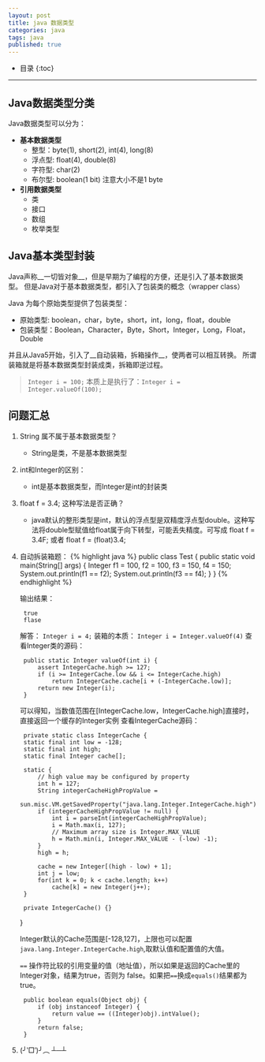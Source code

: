 ```yaml
---
layout: post
title: java 数据类型
categories: java
tags: java
published: true
---
```


* 目录
{:toc}

---

## Java数据类型分类

Java数据类型可以分为：

- __基本数据类型__
	- 整型：byte(1), short(2), int(4), long(8)
	- 浮点型: float(4), double(8)
	- 字符型: char(2)
	- 布尔型: boolean(1 bit) 注意大小不是1 byte
- __引用数据类型__
	- 类
	- 接口
	- 数组
	- 枚举类型

## Java基本类型封装

Java声称__一切皆对象__，但是早期为了编程的方便，还是引入了基本数据类型。
但是Java对于基本数据类型，都引入了包装类的概念（wrapper class）

Java 为每个原始类型提供了包装类型： 

- 原始类型: boolean，char，byte，short，int，long，float，double 
- 包装类型：Boolean，Character，Byte，Short，Integer，Long，Float，Double

并且从Java5开始，引入了__自动装箱，拆箱操作__，使两者可以相互转换。
所谓装箱就是将基本数据类型封装成类，拆箱即逆过程。
 
> `Integer i = 100;`
> 本质上是执行了：`Integer i = Integer.valueOf(100); `

## 问题汇总

1. String 属不属于基本数据类型？
	- String是类，不是基本数据类型
2. int和Integer的区别：
	- int是基本数据类型，而Integer是int的封装类
3. float f = 3.4; 这种写法是否正确？
	- java默认的整形类型是int，默认的浮点型是双精度浮点型double。这种写法将double型赋值给float属于向下转型，可能丢失精度。可写成 float f = 3.4F; 或者 float f = (float)3.4;

4. 自动拆装箱题：
	{% highlight java %}
		public class Test {
   			public static void main(String[] args) {
          	Integer f1 = 100, f2 = 100, f3 = 150, f4 = 150;
        		System.out.println(f1 == f2);
        		System.out.println(f3 == f4);
    	 	}
		}
	{% endhighlight %}
	
	输出结果：
		
		true
		flase
		
	解答：
	`Integer i = 4;` 装箱的本质： `Integer i = Integer.valueOf(4)`
	查看Integer类的源码：
	
		public static Integer valueOf(int i) {
			assert IntegerCache.high >= 127;
			if (i >= IntegerCache.low && i <= IntegerCache.high)
				return IntegerCache.cache[i + (-IntegerCache.low)];
			return new Integer(i);
		}
	
	可以得知，当数值范围在[IntegerCache.low，IntegerCache.high]直接时，直接返回一个缓存的Integer实例
	查看IntegerCache源码：
	
	    private static class IntegerCache {
        static final int low = -128;
        static final int high;
        static final Integer cache[];

        static {
            // high value may be configured by property
            int h = 127;
            String integerCacheHighPropValue =
                sun.misc.VM.getSavedProperty("java.lang.Integer.IntegerCache.high");
            if (integerCacheHighPropValue != null) {
                int i = parseInt(integerCacheHighPropValue);
                i = Math.max(i, 127);
                // Maximum array size is Integer.MAX_VALUE
                h = Math.min(i, Integer.MAX_VALUE - (-low) -1);
            }
            high = h;

            cache = new Integer[(high - low) + 1];
            int j = low;
            for(int k = 0; k < cache.length; k++)
                cache[k] = new Integer(j++);
        }

        private IntegerCache() {}
    }
	
	Integer默认的Cache范围是[-128,127]，上限也可以配置`java.lang.Integer.IntegerCache.high`,取默认值和配置值的大值。
	
	`==` 操作符比较的引用变量的值（地址值），所以如果是返回的Cache里的Integer对象，结果为true，否则为 false。如果把`==`换成`equals()`结果都为true。
	
		public boolean equals(Object obj) {
			if (obj instanceof Integer) {
				return value == ((Integer)obj).intValue();
			}
			return false;
		}
	
5. (╯‵□′)╯︵ ┴─┴
